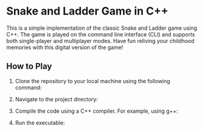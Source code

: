 # Snake and Ladder Game in C++



This is a simple implementation of the classic Snake and Ladder game using C++. The game is played on the command line interface (CLI) and supports both single-player and multiplayer modes. Have fun reliving your childhood memories with this digital version of the game!

## How to Play

1. Clone the repository to your local machine using the following command:

2. Navigate to the project directory:

3. Compile the code using a C++ compiler. For example, using g++:

4. Run the executable:








